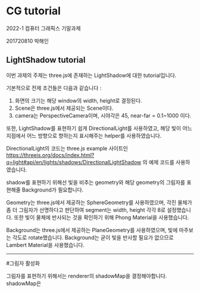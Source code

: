 # CG tutorial

2022-1 컴퓨터 그래픽스 기말과제

201720810 박해인

LightShadow tutorial
----------------------------------------------------------------

이번 과제의 주제는 three.js에 존재하는 LightShadow에 대한 tutorial입니다.

기본적으로 전제 조건들은 다음과 같습니다 :
1. 화면의 크기는 해당 window의 width, height로 결정된다.
2. Scene은 three.js에서 제공되는 Scene이다.
3. camera는 PerspectiveCamera이며, 시야각은 45, near-far = 0.1~1000 이다.

또한, LightShadow를 표현하기 쉽게 DirectionalLight를 사용하였고, 해당 빛이 어느 지점에서 어느 방향으로 향하는지 표시해주는 helper를 사용하였습니다.

DirectionalLight의 코드는 three.js example 사이트인
https://threejs.org/docs/index.html?q=light#api/en/lights/shadows/DirectionalLightShadow
의 예제 코드를 사용하였습니다.

shadow를 표현하기 위해선 빛을 비추는 geometry와 해당 geometry의 그림자를 표현해줄 Background가 필요합니다.

Geometry는 three.js에서 제공하는 SphereGeometry를 사용하였으며, 각진 물체가 좀 더 그림자가 선명하다고 판단하여 segment는 width, height 각각 8로 설정했습니다.
또한 빛이 물체에 반사되는 것을 확인하기 위해 Phong Material을 사용했습니다.

Background는 three.js에서 제공하는 PlaneGeometry를 사용하였으며, 빛에 마주보는 각도로 rotate했습니다. Background는 굳이 빛을 반사할 필요가 없으므로 Lambert Material을 사용했습니다.

------------------------------------------------------------------------------

#그림자 활성화

그림자를 표현하기 위해서는 renderer의 shadowMap을 결정해야합니다.
shadowMap은 
